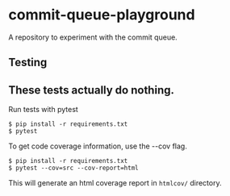 # commit-queue-playground

A repository to experiment with the commit queue.

## Testing
## These tests actually do nothing.
Run tests with pytest
```
$ pip install -r requirements.txt
$ pytest
```

To get code coverage information, use the --cov flag.

```
$ pip install -r requirements.txt
$ pytest --cov=src --cov-report=html
```

This will generate an html coverage report in `htmlcov/` directory.
